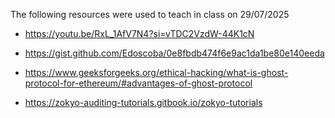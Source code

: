 The following resources were used to teach in class on 29/07/2025

- https://youtu.be/RxL_1AfV7N4?si=vTDC2VzdW-44K1cN

- https://gist.github.com/Edoscoba/0e8fbdb474f6e9ac1da1be80e140eeda

- https://www.geeksforgeeks.org/ethical-hacking/what-is-ghost-protocol-for-ethereum/#advantages-of-ghost-protocol

- https://zokyo-auditing-tutorials.gitbook.io/zokyo-tutorials

